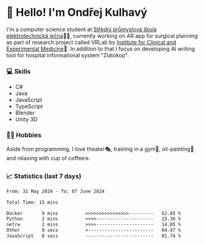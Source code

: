 # 👋 Hello! I'm Ondřej Kulhavý

I'm a computer science student at [Střední průmyslová škola elektrotechnická ječná](https://www.spsejecna.cz/)👨‍🎓, currently working on AR app for surgical planning as part of research project called VRLab by [Institute for Clinical and Experimental Medicine](https://www.ikem.cz/en/)🏥.
In addition to that I focus on developing AI writing tool for hospital informational system "Zlatokop".

### 💻 Skills
- C#
- Java
- JavaScript
- TypeScript
- Blender
- Unity 3D

### 🏋️‍♂️ Hobbies

Aside from programming, I love theater🎭, training in a gym💪, oil-painting🎨 and relaxing with cup of coffee☕.
### 📈 Statistics (last 7 days)
<!--START_SECTION:waka-->

```txt
From: 31 May 2024 - To: 07 June 2024

Total Time: 15 mins

Docker       9 mins          >>>>>>>>>>>>>>>>---------   62.85 %
Python       2 mins          >>>>---------------------   15.36 %
netrw        2 mins          >>>>---------------------   14.05 %
Other        0 secs          >------------------------   04.47 %
JavaScript   0 secs          -------------------------   01.74 %
```

<!--END_SECTION:waka-->



